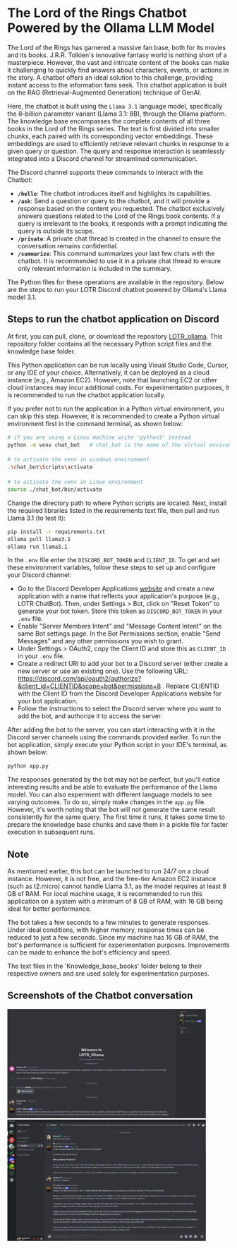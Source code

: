 # The Lord of the Rings Chatbot Powered by the Ollama LLM Model

The Lord of the Rings has garnered a massive fan base, both for its movies and its books. J.R.R. Tolkien's innovative fantasy world is nothing short of a masterpiece. However, the vast and intricate content of the books can make it challenging to quickly find answers about characters, events, or actions in the story. A chatbot offers an ideal solution to this challenge, providing instant access to the information fans seek. This chatbot application is built on the RAG (Retrieval-Augmented Generation) technique of GenAI.

Here, the chatbot is built using the `Llama 3.1` language model, specifically the 8-billion parameter variant (Llama 3.1: 8B), through the Ollama platform. The knowledge base encompasses the complete contents of all three books in the Lord of the Rings series. The text is first divided into smaller chunks, each paired with its corresponding vector embeddings. These embeddings are used to efficiently retrieve relevant chunks in response to a given query or question. The query and response interaction is seamlessly integrated into a Discord channel for streamlined communication.

The Discord channel supports these commands to interact with the Chatbot:

- **`/hello`**: The chatbot introduces itself and highlights its capabilities.
- **`/ask`**: Send a question or query to the chatbot, and it will provide a response based on the content you requested. The chatbot exclusively answers questions related to the Lord of the Rings book contents. If a query is irrelevant to the books, it responds with a prompt indicating the query is outside its scope.
- **`/private`**: A private chat thread is created in the channel to ensure the conversation remains confidential.
- **`/summarize`**: This command summarizes your last few chats with the chatbot. It is recommended to use it in a private chat thread to ensure only relevant information is included in the summary.

The Python files for these operations are available in the repository. Below are the steps to run your LOTR Discord chatbot powered by Ollama's Llama model 3.1.

## Steps to run the chatbot application on Discord

At first, you can pull, clone, or download the repository [LOTR_ollama](https://github.com/gautampk95/LOTR_ollama). This repository folder contains all the necessary Python script files and the knowledge base folder.

This Python application can be run locally using Visual Studio Code, Cursor, or any IDE of your choice. Alternatively, it can be deployed as a cloud instance (e.g., Amazon EC2). However, note that launching EC2 or other cloud instances may incur additional costs. For experimentation purposes, it is recommended to run the chatbot application locally.

If you prefer not to run the application in a Python virtual environment, you can skip this step. However, it is recommended to create a Python virtual environment first in the command terminal, as shown below:
```bash
# if you are using a Linux machine write 'python3' instead
python -m venv chat_bot   # chat_bot is the name of the virtual environment

# to activate the venv in windows environment
.\chat_bot\Scripts\activate

# to activate the venv in Linux environment
source ./chat_bot/bin/activate
```

Change the directory path to where Python scripts are located. Next, install the required libraries listed in the requirements text file, then pull and run Llama 3.1 (to test it):
```bash
pip install -r requirements.txt
ollama pull llama3.1
ollama run llama3.1
```

In the `.env` file enter the `DISCORD_BOT_TOKEN` and `CLIENT_ID`. To get and set these environment variables, follow these steps to set up and configure your Discord channel:
- Go to the Discord Developer Applications [website](https://discord.com/developers/applications) and create a new application with a name that reflects your application's purpose (e.g., LOTR ChatBot). Then, under Settings > Bot, click on "Reset Token" to generate your bot token. Store this token as `DISCORD_BOT_TOKEN` in your `.env` file.
- Enable "Server Members Intent" and "Message Content Intent" on the same Bot settings page. In the Bot Permissions section, enable "Send Messages" and any other permissions you wish to grant.
- Under Settings > OAuth2, copy the Client ID and store this as `CLIENT_ID` in your `.env` file.
- Create a redirect URI to add your bot to a Discord server (either create a new server or use an existing one). Use the following URL: https://discord.com/api/oauth2/authorize?&client_id=CLIENTID&scope=bot&permissions=8 . Replace CLIENTID with the Client ID from the Discord Developer Applications website for your bot application.
- Follow the instructions to select the Discord server where you want to add the bot, and authorize it to access the server.

After adding the bot to the server, you can start interacting with it in the Discord server channels using the commands provided earlier. To run the bot application, simply execute your Python script in your IDE's terminal, as shown below:
```bash
python app.py
```

The responses generated by the bot may not be perfect, but you'll notice interesting results and be able to evaluate the performance of the Llama model. You can also experiment with different language models to see varying outcomes. To do so, simply make changes in the `app.py` file. However, it's worth noting that the bot will not generate the same result consistently for the same query. The first time it runs, it takes some time to prepare the knowledge base chunks and save them in a pickle file for faster execution in subsequent runs.

## Note

As mentioned earlier, this bot can be launched to run 24/7 on a cloud instance. However, it is not free, and the free-tier Amazon EC2 instance (such as t2.micro) cannot handle Llama 3.1, as the model requires at least 8 GB of RAM. For local machine usage, it is recommended to run this application on a system with a minimum of 8 GB of RAM, with 16 GB being ideal for better performance.

The bot takes a few seconds to a few minutes to generate responses. Under ideal conditions, with higher memory, response times can be reduced to just a few seconds. Since my machine has 16 GB of RAM, the bot's performance is sufficient for experimentation purposes. Improvements can be made to enhance the bot's efficiency and speed.

The text files in the 'Knowledge_base_books' folder belong to their respective owners and are used solely for experimentation purposes.

## Screenshots of the Chatbot conversation

<p float="left">
  <img src="/chatbot_conv/intro.png" width="450" />
  <img src="/chatbot_conv/chatbot_channel_chats.png" width="450" />
</p>
